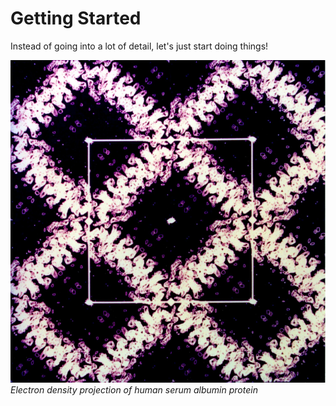 # Getting Started

Instead of going into a lot of detail, let's just start doing things!



![hsa nasa](./img/hsa_nasa.jpg)
*Electron density projection of human serum albumin protein*
